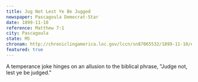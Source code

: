 ```yaml
---
title: Jug Not Lest Ye Be Jugged
newspaper: Pascagoula Democrat-Star
date: 1899-11-10
reference: Matthew 7:1
city: Pascagoula
state: MS
chronam: http://chroniclingamerica.loc.gov/lccn/sn87065532/1899-11-10/ed-1/seq-1/
featured: true
---
```


A temperance joke hinges on an allusion to the biblical phrase, "Judge not, lest ye be judged."

